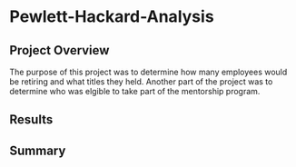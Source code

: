 # Pewlett-Hackard-Analysis

## Project Overview

The purpose of this project was to determine how many employees would be retiring and what titles they held. Another part of the project was to determine who was elgible to take part of the mentorship program. 


## Results

## Summary
